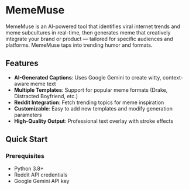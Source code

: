 # MemeMuse
MemeMuse is an AI-powered tool that identifies viral internet trends and meme subcultures in real-time, then generates meme that creatively integrate your brand or product — tailored for specific audiences and platforms. MemeMuse taps into trending humor and formats.


## Features

- **AI-Generated Captions**: Uses Google Gemini to create witty, context-aware meme text
- **Multiple Templates**: Support for popular meme formats (Drake, Distracted Boyfriend, etc.)
- **Reddit Integration**: Fetch trending topics for meme inspiration
- **Customizable**: Easy to add new templates and modify generation parameters
- **High-Quality Output**: Professional text overlay with stroke effects

## Quick Start

### Prerequisites

- Python 3.8+
- Reddit API credentials
- Google Gemini API key


